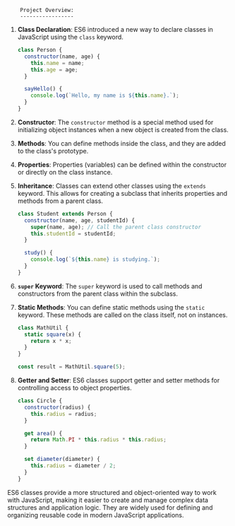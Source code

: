 		Project Overview:
		-----------------




1. **Class Declaration**: ES6 introduced a new way to declare classes in JavaScript using the `class` keyword.

   ```javascript
   class Person {
     constructor(name, age) {
       this.name = name;
       this.age = age;
     }

     sayHello() {
       console.log(`Hello, my name is ${this.name}.`);
     }
   }
   ```

2. **Constructor**: The `constructor` method is a special method used for initializing object instances when a new object is created from the class.

3. **Methods**: You can define methods inside the class, and they are added to the class's prototype.

4. **Properties**: Properties (variables) can be defined within the constructor or directly on the class instance.

5. **Inheritance**: Classes can extend other classes using the `extends` keyword. This allows for creating a subclass that inherits properties and methods from a parent class.

   ```javascript
   class Student extends Person {
     constructor(name, age, studentId) {
       super(name, age); // Call the parent class constructor
       this.studentId = studentId;
     }

     study() {
       console.log(`${this.name} is studying.`);
     }
   }
   ```

6. **`super` Keyword**: The `super` keyword is used to call methods and constructors from the parent class within the subclass.

7. **Static Methods**: You can define static methods using the `static` keyword. These methods are called on the class itself, not on instances.

   ```javascript
   class MathUtil {
     static square(x) {
       return x * x;
     }
   }

   const result = MathUtil.square(5);
   ```

8. **Getter and Setter**: ES6 classes support getter and setter methods for controlling access to object properties.

   ```javascript
   class Circle {
     constructor(radius) {
       this.radius = radius;
     }

     get area() {
       return Math.PI * this.radius * this.radius;
     }

     set diameter(diameter) {
       this.radius = diameter / 2;
     }
   }
   ```

ES6 classes provide a more structured and object-oriented way to work with JavaScript, making it easier to create and manage complex data structures and application logic. They are widely used for defining and organizing reusable code in modern JavaScript applications.
